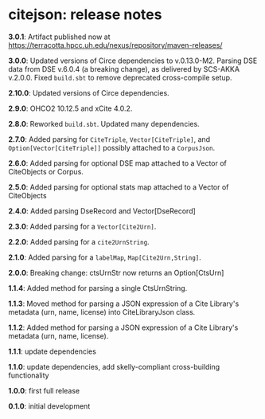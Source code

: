 # citejson: release notes

**3.0.1**: Artifact published now at https://terracotta.hpcc.uh.edu/nexus/repository/maven-releases/

**3.0.0**: Updated versions of Circe dependencies to v.0.13.0-M2. Parsing DSE data from DSE v.6.0.4 (a breaking change), as delivered by SCS-AKKA v.2.0.0. Fixed `build.sbt` to remove deprecated cross-compile setup.

**2.10.0**: Updated versions of Circe dependencies.

**2.9.0**: OHCO2 10.12.5 and xCite 4.0.2.

**2.8.0**: Reworked `build.sbt`. Updated many dependencies.

**2.7.0**:  Added parsing for `CiteTriple`, `Vector[CiteTriple]`, and `Option[Vector[CiteTriple]]` possibly attached to a `CorpusJson`.

**2.6.0**:  Added parsing for optional DSE map attached to a Vector of CiteObjects or Corpus.

**2.5.0**:  Added parsing for optional stats map attached to a Vector of CiteObjects

**2.4.0**:  Added parsing DseRecord and Vector[DseRecord]

**2.3.0**:  Added parsing for a `Vector[Cite2Urn]`.

**2.2.0**:  Added parsing for a `cite2UrnString`.

**2.1.0**:  Added parsing for a `labelMap`, `Map[Cite2Urn,String]`.

**2.0.0**:  Breaking change: ctsUrnStr now returns an Option[CtsUrn]  

**1.1.4**:  Added method for parsing a single CtsUrnString.

**1.1.3**:  Moved method for parsing a JSON expression of a Cite Library's metadata (urn, name, license) into CiteLibraryJson class.

**1.1.2**:  Added method for parsing a JSON expression of a Cite Library's metadata (urn, name, license).

**1.1.1**:  update dependencies

**1.1.0**:  update dependencies, add skelly-compliant cross-building functionality

**1.0.0**:  first full release

**0.1.0**:  initial development

